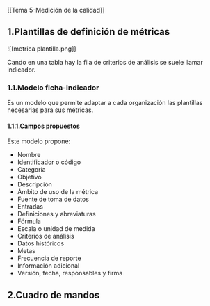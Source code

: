 [[Tema 5-Medición de la calidad]]

## 1.Plantillas de definición de métricas

![[metrica plantilla.png]]

Cando en una tabla hay la fila de criterios de análisis se suele llamar indicador.

### 1.1.Modelo ficha-indicador
Es un modelo que permite adaptar a cada organización las plantillas necesarias para sus métricas.

#### 1.1.1.Campos propuestos
Este modelo propone:
+ Nombre
+ Identificador o código
+ Categoría
+ Objetivo
+ Descripción
+ Ámbito de uso de la métrica
+ Fuente de toma de datos
+ Entradas
+ Definiciones y abreviaturas
+ Fórmula
+ Escala o unidad de medida
+ Criterios de análisis
+ Datos históricos
+ Metas
+ Frecuencia de reporte
+ Información adicional
+ Versión, fecha, responsables y firma

## 2.Cuadro de mandos

